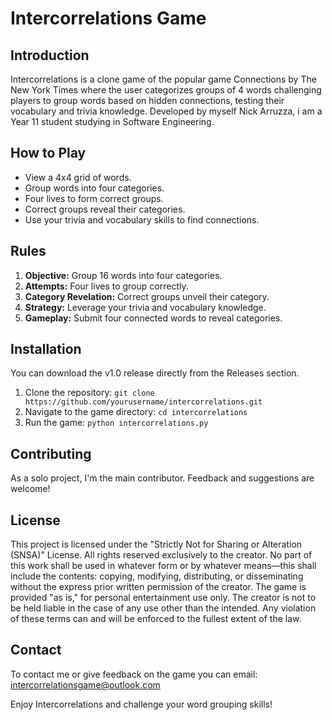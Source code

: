 # Intercorrelations Game

## Introduction
Intercorrelations is a clone game of the popular game Connections by The New York Times where the user categorizes groups of 4 words challenging players to group words based on hidden connections, testing their vocabulary and trivia knowledge.
Developed by myself Nick Arruzza, i am a Year 11 student studying in Software Engineering.

## How to Play
- View a 4x4 grid of words.
- Group words into four categories.
- Four lives to form correct groups.
- Correct groups reveal their categories.
- Use your trivia and vocabulary skills to find connections.

## Rules
1. **Objective:** Group 16 words into four categories.
2. **Attempts:** Four lives to group correctly.
3. **Category Revelation:** Correct groups unveil their category.
4. **Strategy:** Leverage your trivia and vocabulary knowledge.
5. **Gameplay:** Submit four connected words to reveal categories.

## Installation
You can download the v1.0 release directly from the Releases section.

1. Clone the repository: `git clone https://github.com/yourusername/intercorrelations.git`
2. Navigate to the game directory: `cd intercorrelations`
3. Run the game: `python intercorrelations.py`

## Contributing
As a solo project, I'm the main contributor. Feedback and suggestions are welcome!

## License
This project is licensed under the "Strictly Not for Sharing or Alteration (SNSA)" License. All rights reserved exclusively to the creator. No part of this work shall be used in whatever form or by whatever means—this shall include the contents: copying, modifying, distributing, or disseminating without the express prior written permission of the creator. The game is provided "as is," for personal entertainment use only. The creator is not to be held liable in the case of any use other than the intended. Any violation of these terms can and will be enforced to the fullest extent of the law. 

## Contact
To contact me or give feedback on the game you can email: intercorrelationsgame@outlook.com

Enjoy Intercorrelations and challenge your word grouping skills!
